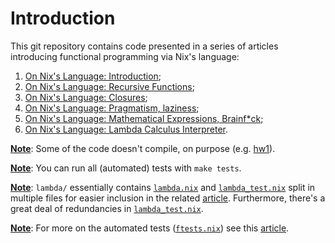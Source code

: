 # Introduction
This git repository contains code presented in a series of articles
introducing functional programming via Nix's language:

  1. [On Nix's Language: Introduction][tales-nix-1];
  2. [On Nix's Language: Recursive Functions][tales-nix-2];
  3. [On Nix's Language: Closures][tales-nix-3];
  4. [On Nix's Language: Pragmatism, laziness][tales-nix-4];
  5. [On Nix's Language: Mathematical Expressions, Brainf*ck][tales-nix-5];
  6. [On Nix's Language: Lambda Calculus Interpreter][tales-nix-6].

**<u>Note</u>**: Some of the code doesn't compile, on purpose (e.g.
[hw1][gh-mb-nix-hw1]).

**<u>Note</u>**: You can run all (automated) tests with ``make tests``.

**<u>Note</u>**: ``lambda/`` essentially contains [``lambda.nix``][gh-mb-nix-lambda] and
[``lambda_test.nix``][gh-mb-nix-lambda-test] split in multiple files for easier
inclusion in the related [article][tales-nix-6]. Furthermore, there's a great
deal of redundancies in [``lambda_test.nix``][gh-mb-nix-lambda-test].

**<u>Note</u>**: For more on the automated tests
([``ftests.nix``][gh-mb-nix-ftests]) see this [article][tales-ftests].

[gh-mb-nix-hw1]:         https://github.com/mbivert/nix-series-code/blob/master/hw/hw1.nix
[gh-mb-nix-lambda]:      https://github.com/mbivert/nix-series-code/blob/master/lambda.nix
[gh-mb-nix-lambda-test]: https://github.com/mbivert/nix-series-code/blob/master/lambda_test.nix
[gh-mb-nix-ftests]:      https://github.com/mbivert/nix-series-code/blob/master/ftests.nix

[tales-nix-1]:           https://tales.mbivert.com/on-nix-language/
[tales-nix-2]:           https://tales.mbivert.com/on-nix-language-recursive-functions/
[tales-nix-3]:           https://tales.mbivert.com/on-nix-language-closures/
[tales-nix-4]:           https://tales.mbivert.com/on-nix-language-pragmatism-laziness/
[tales-nix-5]:           https://tales.mbivert.com/on-nix-language-maths-expressions-brainfuck/
[tales-nix-6]:           https://tales.mbivert.com/on-nix-language-lambda-calculus/
[tales-ftests]:          https://tales.mbivert.com/on-a-function-based-test-framework/